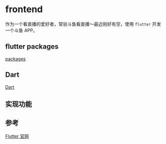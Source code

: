 # frontend

作为一个看直播的爱好者，常驻斗鱼看直播～最近刚好有空，使用 `flutter` 开发一个斗鱼 APP。

## flutter packages

[packages](https://pub.dev)

## Dart

[Dart](https://dart.dev/)

## 实现功能

## 参考

[Flutter 官网](https://flutterchina.club/get-started/test-drive/#terminal)
